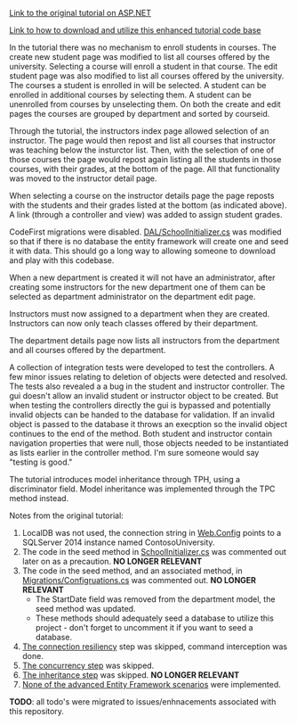 [Link to the original tutorial on ASP.NET](http://www.asp.net/mvc/tutorials/getting-started-with-ef-using-mvc)

[Link to how to download and utilize this enhanced tutorial code base](https://github.com/downtownHippie/ASP.NETTutorials/blob/master/ContosoUniversity/HowTo.md)

In the tutorial there was no mechanism to enroll students in courses.  The create new student page was modified to list all courses offered by the university.  Selecting a course will enroll a student in that course.  The edit student page was also modified to list all courses offered by the university.  The courses a student is enrolled in will be selected.  A student can be enrolled in additional courses by selecting them.  A student can be unenrolled from courses by unselecting them.  On both the create and edit pages the courses are grouped by department and sorted by courseid.
    
Through the tutorial, the instructors index page allowed selection of an instructor.  The page would then repost and list all courses that instructor was teaching below the insturctor list.  Then, with the selection of one of those courses the page would repost again listing all the students in those courses, with their grades, at the bottom of the page.  All that functionality was moved to the instructor detail page.

When selecting a course on the instructor details page the page reposts with the students and their grades listed at the bottom (as indicated above).  A link (through a controller and view) was added to assign student grades.

CodeFirst migrations were disabled.  [DAL/SchoolInitializer.cs](https://github.com/downtownHippie/ASP.NETTutorials/blob/master/ContosoUniversity/ContosoUniversity/DAL/SchoolInitializer.cs) was modified so that if there is no database the entity framework will create one and seed it with data.  This should go a long way to allowing someone to download and play with this codebase.

When a new department is created it will not have an administrator, after creating some instructors for the new department one of them can be selected as department administrator on the department edit page.

Instructors must now assigned to a department when they are created.  Instructors can now only teach classes offered by their department.

The department details page now lists all instructors from the department and all courses offered by the department.

A collection of integration tests were developed to test the controllers.  A few minor issues relating to deletion of objects were detected and resolved.  The tests also revealed a a bug in the student and instructor controller.  The gui doesn't allow an invalid student or instructor object to be created.  But when testing the controllers directly the gui is bypassed and potentially invalid objects can be handed to the database for validation.  If an invalid object is passed to the database it throws an execption so the invalid object continues to the end of the method.  Both student and instructor contain navigation properties that were null, those objects needed to be instantiated as lists earlier in the controller method.  I'm sure someone would say "testing is good."

The tutorial introduces model inheritance through TPH, using a discriminator field.  Model inheritance was implemented through the TPC method instead.

Notes from the original tutorial:

1. LocalDB was not used, the connection string in [Web.Config](https://github.com/downtownHippie/ASP.NETTutorials/blob/master/ContosoUniversity/ContosoUniversity/Web.config) points to a SQLServer 2014 instance named ContosoUniversity.
2. The code in the seed method in [SchoolInitializer.cs](https://github.com/downtownHippie/ASP.NETTutorials/blob/master/ContosoUniversity/ContosoUniversity/DAL/SchoolInitializer.cs) was commented out later on as a precaution.  **NO LONGER RELEVANT**
3. The code in the seed method, and an associated method, in [Migrations/Configruations.cs](https://github.com/downtownHippie/ASP.NETTutorials/blob/master/ContosoUniversity/ContosoUniversity/Migrations/Configuration.cs) was commented out.  **NO LONGER RELEVANT**
    * The StartDate field was removed from the department model, the seed method was updated.
    * These methods should adequately seed a database to utilize this project - don't forget to uncomment it if you want to seed a database.
4. [The connection resiliency](http://www.asp.net/mvc/tutorials/getting-started-with-ef-using-mvc/connection-resiliency-and-command-interception-with-the-entity-framework-in-an-asp-net-mvc-application) step was skipped, command interception was done.
5. [The concurrency step](http://www.asp.net/mvc/tutorials/getting-started-with-ef-using-mvc/handling-concurrency-with-the-entity-framework-in-an-asp-net-mvc-application) was skipped.
6. [The inheritance step](http://www.asp.net/mvc/tutorials/getting-started-with-ef-using-mvc/implementing-inheritance-with-the-entity-framework-in-an-asp-net-mvc-application) was skipped.  **NO LONGER RELEVANT**
7. [None of the advanced Entity Framework scenarios](http://www.asp.net/mvc/tutorials/getting-started-with-ef-using-mvc/advanced-entity-framework-scenarios-for-an-mvc-web-application) were implemented.

**TODO**: all todo's were migrated to issues/enhnacements associated with this repository.
